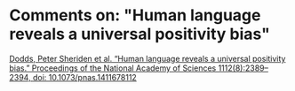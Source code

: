 # Comments on: "Human language reveals a universal positivity bias"
[Dodds, Peter Sheriden et al. “Human language reveals a universal positivity bias.” Proceedings of the National Academy of Sciences 1112(8):2389–2394, doi: 10.1073/pnas.1411678112](http://www.pnas.org/content/112/8/2389.abstract)
